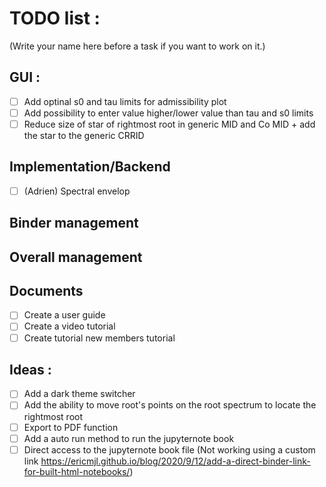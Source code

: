 # TODO list :

(Write your name here before a task if you want to work on it.)

## GUI :

- [ ] Add optinal s0 and tau limits for admissibility plot
- [ ] Add possibility to enter value higher/lower value than tau and s0 limits
- [ ] Reduce size of star of rightmost root in generic MID and Co MID + add the star to the generic CRRID 

## Implementation/Backend

- [ ] (Adrien) Spectral envelop

## Binder management

## Overall management

## Documents

- [ ] Create a user guide
- [ ] Create a video tutorial
- [ ] Create tutorial new members tutorial

## Ideas :

- [ ] Add a dark theme switcher
- [ ] Add the ability to move root's points on the root spectrum to locate the rightmost root
- [ ] Export to PDF function
- [ ] Add a auto run method to run the jupyternote book
- [ ] Direct access to the jupyternote book file (Not working using a custom link https://ericmjl.github.io/blog/2020/9/12/add-a-direct-binder-link-for-built-html-notebooks/)
